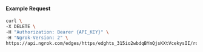 <!-- Code generated for API Clients. DO NOT EDIT. -->

#### Example Request

```bash
curl \
-X DELETE \
-H "Authorization: Bearer {API_KEY}" \
-H "Ngrok-Version: 2" \
https://api.ngrok.com/edges/https/edghts_315io2wbdqBYmQjsKXtVcekysII/routes/edghtsrt_315io2fK58xPgFdM9CWsf7t02Ek/webhook_verification
```
